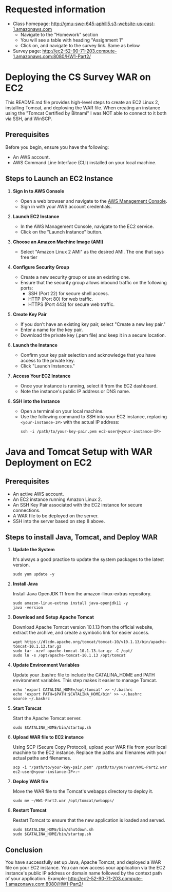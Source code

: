 # Requested information
- Class homepage: http://gmu-swe-645-aphill5.s3-website-us-east-1.amazonaws.com
   - Navigate to the "Homework" section
   - You will see a table with heading "Assignment 1"
   - Click on, and navigate to the survey link. Same as below
- Survey page: http://ec2-52-90-71-203.compute-1.amazonaws.com:8080/HW1-Part2/

# Deploying the CS Survey WAR on EC2

This README.md file provides high-level steps to create an EC2 Linux 2, installing Tomcat, and deploying the WAR file. When creating an instance using the "Tomcat Certified by Bitnami" I was NOT able to connect to it both via SSH, and WinSCP.

## Prerequisites

Before you begin, ensure you have the following:

- An AWS account.
- AWS Command Line Interface (CLI) installed on your local machine.

## Steps to Launch an EC2 Instance

1. **Sign In to AWS Console**
   - Open a web browser and navigate to the [AWS Management Console](https://aws.amazon.com/console/).
   - Sign in with your AWS account credentials.

2. **Launch EC2 Instance**
   - In the AWS Management Console, navigate to the EC2 service.
   - Click on the "Launch Instance" button.

3. **Choose an Amazon Machine Image (AMI)**
   - Select "Amazon Linux 2 AMI" as the desired AMI. The one that says free tier

4. **Configure Security Group**
   - Create a new security group or use an existing one.
   - Ensure that the security group allows inbound traffic on the following ports:
      - SSH (Port 22) for secure shell access.
      - HTTP (Port 80) for web traffic.
      - HTTPS (Port 443) for secure web traffic.

5. **Create Key Pair**
   - If you don't have an existing key pair, select "Create a new key pair."
   - Enter a name for the key pair.
   - Download the private key (.pem file) and keep it in a secure location.

6. **Launch the Instance**
   - Confirm your key pair selection and acknowledge that you have access to the private key.
   - Click "Launch Instances."

7. **Access Your EC2 Instance**
   - Once your instance is running, select it from the EC2 dashboard.
   - Note the instance's public IP address or DNS name.

8. **SSH into the Instance**
   - Open a terminal on your local machine.
   - Use the following command to SSH into your EC2 instance, replacing `<your-instance-IP>` with the actual IP address:
     ```
     ssh -i /path/to/your-key-pair.pem ec2-user@<your-instance-IP>
     ```

# Java and Tomcat Setup with WAR Deployment on EC2

## Prerequisites

- An active AWS account.
- An EC2 instance running Amazon Linux 2.
- An SSH Key Pair associated with the EC2 instance for secure connections.
- A WAR file to be deployed on the server.
- SSH into the server based on step 8 above.

## Steps to install Java, Tomcat, and Deploy WAR

1. **Update the System**

   It's always a good practice to update the system packages to the latest version.

    ```
    sudo yum update -y
    ```

2. **Install Java**

   Install Java OpenJDK 11 from the amazon-linux-extras repository.

    ```
    sudo amazon-linux-extras install java-openjdk11 -y
    java -version
    ```

3. **Download and Setup Apache Tomcat**

   Download Apache Tomcat version 10.1.13 from the official website, extract the archive, and create a symbolic link for easier access.

    ```
    wget https://dlcdn.apache.org/tomcat/tomcat-10/v10.1.13/bin/apache-tomcat-10.1.13.tar.gz
    sudo tar -xzvf apache-tomcat-10.1.13.tar.gz -C /opt/
    sudo ln -s /opt/apache-tomcat-10.1.13 /opt/tomcat
    ```

4. **Update Environment Variables**

   Update your .bashrc file to include the CATALINA_HOME and PATH environment variables. This step makes it easier to manage Tomcat.

    ```
    echo 'export CATALINA_HOME=/opt/tomcat' >> ~/.bashrc
    echo 'export PATH=$PATH:$CATALINA_HOME/bin' >> ~/.bashrc
    source ~/.bashrc
    ```

5. **Start Tomcat**

   Start the Apache Tomcat server.

    ```
    sudo $CATALINA_HOME/bin/startup.sh
    ```

6. **Upload WAR file to EC2 instance**

   Using SCP (Secure Copy Protocol), upload your WAR file from your local machine to the EC2 instance. Replace the paths and filenames with your actual paths and filenames.

    ```
    scp -i "/path/to/your-key-pair.pem" /path/to/your/war/HW1-Part2.war ec2-user@<your-instance-IP>:~
    ```

7. **Deploy WAR file**

   Move the WAR file to the Tomcat's webapps directory to deploy it.

    ```
    sudo mv ~/HW1-Part2.war /opt/tomcat/webapps/
    ```

8. **Restart Tomcat**

   Restart Tomcat to ensure that the new application is loaded and served.

    ```
    sudo $CATALINA_HOME/bin/shutdown.sh
    sudo $CATALINA_HOME/bin/startup.sh
    ```

## Conclusion

You have successfully set up Java, Apache Tomcat, and deployed a WAR file on your EC2 instance. You can now access your application via the EC2 instance's public IP address or domain name followed by the context path of your application. Example: http://ec2-52-90-71-203.compute-1.amazonaws.com:8080/HW1-Part2/

